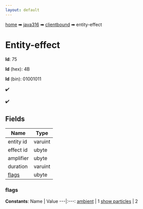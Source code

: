 ```yaml
---
layout: default
---
```


[home](/) ➡ [java316](/protocol/java316) ➡ [clientbound](/protocol/java316/clientbound) ➡ entity-effect

# Entity-effect

**Id**: 75

**Id** (hex): 4B

**Id** (bin): 01001011

✔️

✔️

## Fields

Name | Type
---|---
entity id | varuint
effect id | ubyte
amplifier | ubyte
duration | varuint
[flags](#flags) | ubyte

### flags

**Constants**:
Name | Value
---|:---:
[ambient](flags_ambient) | 1
[show particles](flags_show-particles) | 2

